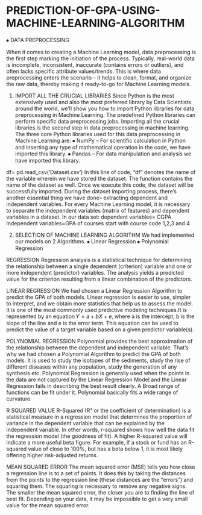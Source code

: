 # PREDICTION-OF-GPA-USING-MACHINE-LEARNING-ALGORITHM
⦁	DATA PREPROCESSING

When it comes to creating a Machine Learning model, data preprocessing is the first step marking the initiation of the process. Typically, real-world data is incomplete, inconsistent, inaccurate (contains errors or outliers), and often lacks specific attribute values/trends. This is where data preprocessing enters the scenario – it helps to clean, format, and organize the raw data, thereby making it ready-to-go for Machine Learning models.

1) IMPORT ALL THE CRUCIAL LIBRARIES
Since Python is the most extensively used and also the most preferred library by Data Scientists around the world, we’ll show you how to import Python libraries for data preprocessing in Machine Learning. 
The predefined Python libraries can perform specific data preprocessing jobs. Importing all the crucial libraries is the second step in data preprocessing in machine learning. The three core Python libraries used for this data preprocessing in Machine Learning are:
⦁	NumPy – For scientific calculation in Python and inserting any type of mathematical operation in the code, we have imported this library. 
⦁	Pandas – For data manipulation and analysis we have imported this library.

df= pd.read_csv(‘Dataset.csv’)
In this line of code, “df” denotes the name of the variable wherein we have stored the dataset. The function contains the name of the dataset as well. Once we execute this code, the dataset will be successfully imported. 
During the dataset importing process, there’s another essential thing we have done– extracting dependent and independent variables. For every Machine Learning model, it is necessary to separate the independent variables (matrix of features) and dependent variables in a dataset. 
In our data set:
dependent variables= CGPA
Independent variables=GPA of courses start with course code 1,2,3 and 4

2) SELECTION OF MACHINE LEARNING ALGORITHM 
We had implemented our models on 2 Algorithms. 
⦁	Linear Regression 
⦁	Polynomial Regression

REGRESSION
Regression analysis is a statistical technique for determining the relationship between a single dependent (criterion) variable and one or more independent (predictor) variables. The analysis yields a predicted value for the criterion resulting from a linear combination of the predictors. 

LINEAR REGRESSION
We had chosen a Linear Regression Algorithm to predict the GPA of both models. Linear regression is easier to use, simpler to interpret, and we obtain more statistics that help us to assess the model. It is one of the most commonly used predictive modeling techniques.It is represented by an equation 𝑌 = 𝑎 + 𝑏𝑋 + 𝑒, where a is the intercept, b is the slope of the line and e is the error term. This equation can be used to predict the value of a target variable based on a given predictor variable(s).

POLYNOMIAL REGRESSION
Polynomial provides the best approximation of the relationship between the dependent and independent variable. That’s why we had chosen a Polynomial Algorithm to predict the GPA of both models. It is used to study the isotopes of the sediments, study the rise of different diseases within any population, study the generation of any synthesis etc. Polynomial Regression is generally used when the points in the data are not captured by the Linear Regression Model and the Linear Regression fails in describing the best result clearly. A Broad range of functions can be fit under it. Polynomial basically fits a wide range of curvature
 
R SQUARED VALUE
R-Squared (R² or the coefficient of determination) is a statistical measure in a regression model that determines the proportion of variance in the dependent variable that can be explained by the independent variable. In other words, r-squared shows how well the data fit the regression model (the goodness of fit). A higher R-squared value will indicate a more useful beta figure. For example, if a stock or fund has an R-squared value of close to 100%, but has a beta below 1, it is most likely offering higher risk-adjusted returns.

MEAN SQUARED ERROR
The mean squared error (MSE) tells you how close a regression line is to a set of points. It does this by taking the distances from the points to the regression line (these distances are the “errors”) and squaring them. The squaring is necessary to remove any negative signs. The smaller the mean squared error, the closer you are to finding the line of best fit. Depending on your data, it may be impossible to get a very small value for the mean squared error.


